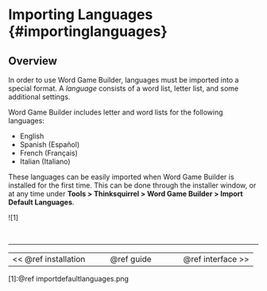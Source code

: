 Importing Languages {#importinglanguages}
===

## Overview
In order to use Word Game Builder, languages must be imported into a special format. A *language* consists of a word list, letter list, and some additional settings.

Word Game Builder includes letter and word lists for the following languages:

- English
- Spanish (Español)
- French (Français)
- Italian (Italiano)

These languages can be easily imported when Word Game Builder is installed for the first time. This can be done through the installer window, or at any time under **Tools > Thinksquirrel > Word Game Builder > Import Default Languages**.

![1]

<br>

---
<table width=80% align=center><tr>
<td width=33% align=left><< @ref installation</td>
<td width=34% align=center>@ref guide</td>
<td width=33% align=right>@ref interface >></td>
</tr></table>

[1]:@ref importdefaultlanguages.png